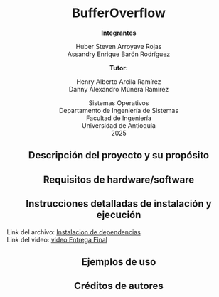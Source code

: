 
<h1 align="center">BufferOverflow</h1>

<p align="center">
  <b>Integrantes</b>
</p>

<p align="center">
  Huber Steven Arroyave Rojas <br>
  Assandry Enrique Barón Rodríguez
</p>

<p align="center">
  <b>Tutor:</b>
</p>

<p align="center">
  Henry Alberto Arcila Ramírez <br>
  Danny Álexandro Múnera Ramírez
<br>
 </p>

 <p align="center">
  Sistemas Operativos <br>
  Departamento de Ingeniería de Sistemas <br>
  Facultad de Ingeniería <br>
  Universidad de Antioquia <br>
  2025
</p>

<h2 align="center">Descripción del proyecto y su propósito</h2>

<p>
  
</p>

<h2 align="center">Requisitos de hardware/software</h2>

<p>
  
</p>

<h2 align="center">Instrucciones detalladas de instalación y ejecución</h2>
<p>
  Link del archivo: <a     href="https://github.com/hubersteven/BufferOverflow/blob/main/Documentos/2.%20Entrega%20final/Instalaci%C3%B3n%20de%20dependencias.pdf"> Instalacion de dependencias</a> <br>
  Link del video: <a href="https://youtu.be/wMtP92HEb90"> video Entrega Final</a>
</p>

<h2 align="center">Ejemplos de uso</h2>

<p>
  
</p>

<h2 align="center">Créditos de autores</h2>

<p>
  
</p>
